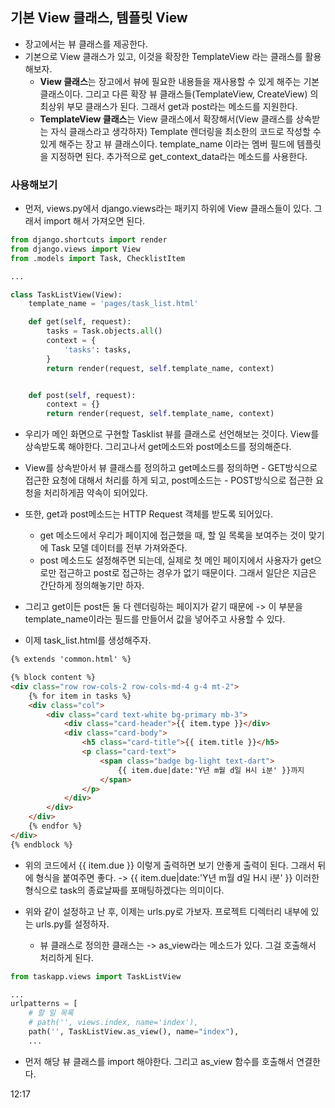 ## 기본 View 클래스, 템플릿 View
- 장고에서는 뷰 클래스를 제공한다.
- 기본으로 View 클래스가 있고, 이것을 확장한 TemplateView 라는 클래스를 활용해보자. 
  - **View 클래스**는 장고에서 뷰에 필요한 내용들을 재사용할 수 있게 해주는 기본 클래스이다. 그리고 다른 확장 뷰 클래스들(TemplateView, CreateView) 의 최상위 부모 클래스가 된다. 그래서 get과 post라는 메소드를 지원한다.
  - **TemplateView 클래스**는 View 클래스에서 확장해서(View 클래스를 상속받는 자식 클래스라고 생각하자) Template 렌더링을 최소한의 코드로 작성할 수 있게 해주는 장고 뷰 클래스이다. template_name 이라는 멤버 필드에 템플릿을 지정하면 된다.
    추가적으로 get_context_data라는 메소드를 사용한다. 
    


### 사용해보기
- 먼저, views.py에서 django.views라는 패키지 하위에 View 클래스들이 있다. 그래서 import 해서 가져오면 된다.
```python
from django.shortcuts import render
from django.views import View 
from .models import Task, ChecklistItem

...

class TaskListView(View):
    template_name = 'pages/task_list.html'

    def get(self, request):
        tasks = Task.objects.all()
        context = {
            'tasks': tasks,
        }
        return render(request, self.template_name, context)


    def post(self, request):
        context = {}
        return render(request, self.template_name, context)
```


- 우리가 메인 화면으로 구현할 Tasklist 뷰를 클래스로 선언해보는 것이다. View를 상속받도록 해야한다. 그리고나서 get메소드와 post메소드를 정의해준다.
- View를 상속받아서 뷰 클래스를 정의하고 get메소드를 정의하면 - GET방식으로 접근한 요청에 대해서 처리를 하게 되고, post메소드는 - POST방식으로 접근한 요청을 처리하게끔 약속이 되어있다. 
- 또한, get과 post메소드는 HTTP Request 객체를 받도록 되어있다. 
  - get 메소드에서 우리가 페이지에 접근했을 때, 할 일 목록을 보여주는 것이 맞기에 Task 모델 데이터를 전부 가져와준다.
  - post 메소드도 설정해주면 되는데, 실제로 첫 메인 페이지에서 사용자가 get으로만 접근하고 post로 접근하는 경우가 없기 때문이다. 그래서 일단은 지금은 간단하게 정의해놓기만 하자.
  
- 그리고 get이든 post든 둘 다 렌더링하는 페이지가 같기 때문에 -> 이 부분을 template_name이라는 필드를 만들어서 값을 넣어주고 사용할 수 있다.


- 이제 task_list.html를 생성해주자.
```html
{% extends 'common.html' %}

{% block content %}
<div class="row row-cols-2 row-cols-md-4 g-4 mt-2">
    {% for item in tasks %}
    <div class="col">
        <div class="card text-white bg-primary mb-3">
            <div class="card-header">{{ item.type }}</div>
            <div class="card-body">
                <h5 class="card-title">{{ item.title }}</h5>
                <p class="card-text">
                    <span class="badge bg-light text-dart">
                        {{ item.due|date:'Y년 m월 d일 H시 i분' }}까지
                    </span>
                </p>
            </div>
        </div>
    </div>
    {% endfor %}
</div>
{% endblock %}
```

- 위의 코드에서 {{ item.due }} 이렇게 출력하면 보기 안좋게 출력이 된다. 그래서 뒤에 형식을 붙여주면 좋다. -> {{ item.due|date:'Y년 m월 d일 H시 i분' }} 이러한 형식으로 task의 종료날짜를 포매팅하겠다는 의미이다.


- 위와 같이 설정하고 난 후, 이제는 urls.py로 가보자. 프로젝트 디렉터리 내부에 있는 urls.py를 설정하자.
  - 뷰 클래스로 정의한 클래스는 -> as_view라는 메소드가 있다. 그걸 호출해서 처리하게 된다. 

```python
from taskapp.views import TaskListView

...
urlpatterns = [
    # 할 일 목록
    # path('', views.index, name='index'),
    path('', TaskListView.as_view(), name="index"),
    ...
```




- 먼저 해당 뷰 클래스를 import 해야한다. 그리고 as_view 함수를 호출해서 연결한다. 



12:17
